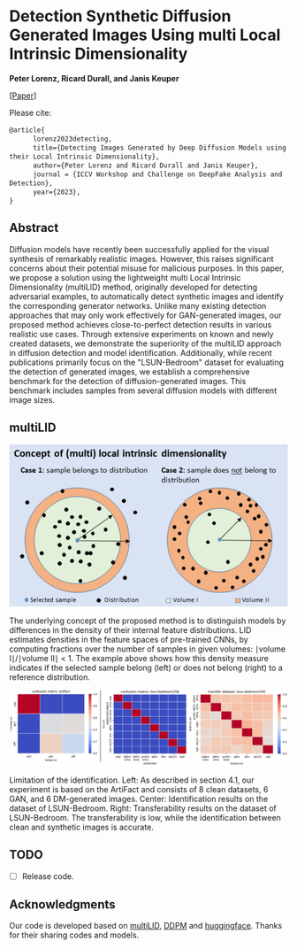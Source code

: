 # Detection Synthetic Diffusion Generated Images Using multi Local Intrinsic Dimensionality

<b>Peter Lorenz, Ricard Durall, and Janis Keuper</b>

[[Paper](https://arxiv.org/pdf/2307.02347.pdf)]

Please cite:

```
@article{
      lorenz2023detecting,
      title={Detecting Images Generated by Deep Diffusion Models using their Local Intrinsic Dimensionality}, 
      author={Peter Lorenz and Ricard Durall and Janis Keuper},
      journal = {ICCV Workshop and Challenge on DeepFake Analysis and Detection},
      year={2023},
}
```


## Abstract
Diffusion models have recently been successfully applied for the visual synthesis of remarkably realistic images. However, this raises significant concerns about their potential misuse for malicious purposes. In this paper, we propose a solution using the lightweight multi Local Intrinsic Dimensionality (multiLID) method, originally developed for detecting adversarial examples, to automatically detect synthetic images and identify the corresponding generator networks.
Unlike many existing detection approaches that may only work effectively for GAN-generated images, our proposed method achieves close-to-perfect detection results in various realistic use cases. Through extensive experiments on known and newly created datasets, we demonstrate the superiority of the multiLID approach in diffusion detection and model identification. Additionally, while recent publications primarily focus on the "LSUN-Bedroom" dataset for evaluating the detection of generated images, we establish a comprehensive benchmark for the detection of diffusion-generated images. This benchmark includes samples from several diffusion models with different image sizes.

<!-- <p align="center">
<img src="figs/teaser.png" width=60%>
</p> -->

## multiLID
<p align="center" width="100%">
  <img src="./assets/teaser.png" alt="teaser multiLID" />
</p>

The underlying concept of the proposed method is to distinguish models by differences in the density of their internal feature distributions. LID estimates densities in the feature spaces of pre-trained CNNs, by computing fractions over the number of samples in given volumes: ∣volume I∣/∣volume II∣ < 1. The example above shows how this density measure indicates if the selected sample belong (left) or does not belong (right) to a reference distribution.

<p align="center" width="100%">
  <img src="./assets/compresults.png" alt="results" />
</p>

Limitation of the identification. Left: As described in section 4.1, our experiment is based on the ArtiFact and consists of 8 clean datasets, 6 GAN, and 6 DM-generated images. Center: Identification results on the dataset of LSUN-Bedroom. Right: Transferability results on the dataset of LSUN-Bedroom. The transferability is low, while the identification between clean and synthetic images is accurate. 


## TODO
- [ ] Release code.

## Acknowledgments
Our code is developed based on [multiLID](https://arxiv.org/pdf/2212.06776.pdf), [DDPM](https://arxiv.org/abs/2006.11239) and [huggingface](https://huggingface.co/). 
Thanks for their sharing codes and models.
